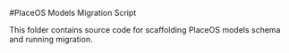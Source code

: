 #PlaceOS Models Migration Script

This folder contains source code for scaffolding PlaceOS models schema and running migration.
